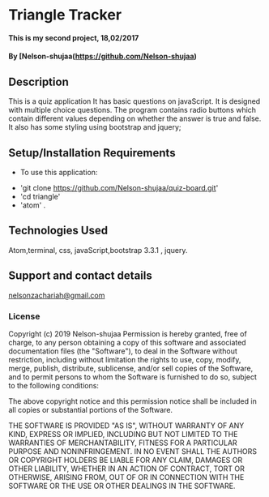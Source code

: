 # Triangle Tracker
#### This is my second project, 18,02/2017
#### By **[Nelson-shujaa(https://github.com/Nelson-shujaa)**
## Description
This is a quiz application
It has basic questions on javaScript.
It is designed with multiple choice questions.
The program contains radio buttons which contain different values depending on whether the answer is true and false.
It also has some styling using bootstrap and jquery;


## Setup/Installation Requirements
* To use this application:
- 'git clone https://github.com/Nelson-shujaa/quiz-board.git'
- 'cd triangle'
- 'atom' .  

## Technologies Used
Atom,terminal, css, javaScript,bootstrap 3.3.1 , jquery.
## Support and contact details
nelsonzachariah@gmail.com
### License

Copyright (c) 2019 Nelson-shujaa
Permission is hereby granted, free of charge, to any person obtaining a copy
of this software and associated documentation files (the "Software"), to deal
in the Software without restriction, including without limitation the rights
to use, copy, modify, merge, publish, distribute, sublicense, and/or sell
copies of the Software, and to permit persons to whom the Software is
furnished to do so, subject to the following conditions:

The above copyright notice and this permission notice shall be included in all
copies or substantial portions of the Software.

THE SOFTWARE IS PROVIDED "AS IS", WITHOUT WARRANTY OF ANY KIND, EXPRESS OR
IMPLIED, INCLUDING BUT NOT LIMITED TO THE WARRANTIES OF MERCHANTABILITY,
FITNESS FOR A PARTICULAR PURPOSE AND NONINFRINGEMENT. IN NO EVENT SHALL THE
AUTHORS OR COPYRIGHT HOLDERS BE LIABLE FOR ANY CLAIM, DAMAGES OR OTHER
LIABILITY, WHETHER IN AN ACTION OF CONTRACT, TORT OR OTHERWISE, ARISING FROM,
OUT OF OR IN CONNECTION WITH THE SOFTWARE OR THE USE OR OTHER DEALINGS IN THE
SOFTWARE.
